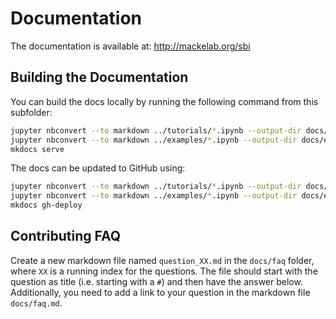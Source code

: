 # Documentation

The documentation is available at: <http://mackelab.org/sbi>


## Building the Documentation

You can build the docs locally by running the following command from this subfolder:
```bash
jupyter nbconvert --to markdown ../tutorials/*.ipynb --output-dir docs/tutorial/
jupyter nbconvert --to markdown ../examples/*.ipynb --output-dir docs/examples/
mkdocs serve
```

The docs can be updated to GitHub using:
```bash
jupyter nbconvert --to markdown ../tutorials/*.ipynb --output-dir docs/tutorial/
jupyter nbconvert --to markdown ../examples/*.ipynb --output-dir docs/examples/
mkdocs gh-deploy
```

## Contributing FAQ

Create a new markdown file named `question_XX.md` in the `docs/faq` folder, where `XX` 
is a running index for the questions. The file should start with the question as title 
(i.e. starting with a `#`) and then have the answer below. Additionally, you need to 
add a link to your question in the markdown file `docs/faq.md`.